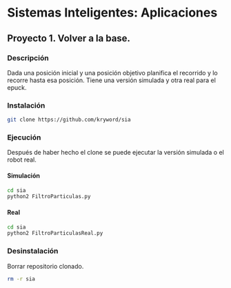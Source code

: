 # Sistemas Inteligentes: Aplicaciones
## Proyecto 1. Volver a la base.
### Descripción
Dada una posición inicial y una posición objetivo planifica el recorrido y lo recorre hasta esa posición. Tiene una versión simulada y otra real para el epuck.
### Instalación
```bash
git clone https://github.com/kryword/sia
```
### Ejecución
Después de haber hecho el clone se puede ejecutar la versión simulada o el robot real.
#### Simulación
```bash
cd sia
python2 FiltroParticulas.py
```
#### Real
```bash
cd sia
python2 FiltroParticulasReal.py
```
### Desinstalación
Borrar repositorio clonado.
```bash
rm -r sia
```